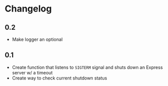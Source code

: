 # Changelog

## 0.2

* Make logger an optional

## 0.1

* Create function that listens to `SIGTERM` signal and shuts down an Express server w/ a timeout
* Create way to check current shutdown status
